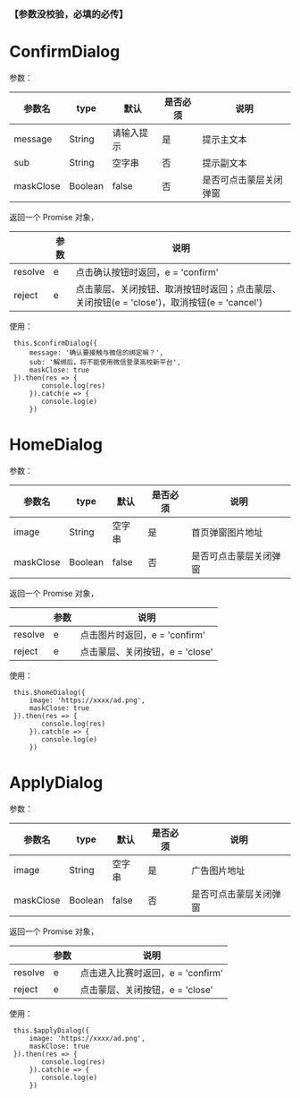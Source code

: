 ### 【参数没校验，必填的必传】

# ConfirmDialog

参数：

| 参数名    | type    | 默认       | 是否必须 | 说明                   |
| --------- | ------- | ---------- | -------- | ---------------------- |
| message   | String  | 请输入提示 | 是       | 提示主文本             |
| sub       | String  | 空字串     | 否       | 提示副文本             |
| maskClose | Boolean | false      | 否       | 是否可点击蒙层关闭弹窗 |

返回一个 Promise 对象，

|         | 参数 | 说明                                                                                        |
| ------- | ---- | ------------------------------------------------------------------------------------------- |
| resolve | e    | 点击确认按钮时返回，e = 'confirm'                                                           |
| reject  | e    | 点击蒙层、关闭按钮、取消按钮时返回；点击蒙层、关闭按钮(e = 'close')，取消按钮(e = 'cancel') |

使用：

```
 this.$confirmDialog({
	 message: '确认要接触与微信的绑定嘛？',
	 sub: '解绑后，将不能使用微信登录高校新平台',
	 maskClose: true
 }).then(res => {
	 	console.log(res)
	 }).catch(e => {
	 	console.log(e)
	 })
```

# HomeDialog

参数：

| 参数名    | type    | 默认   | 是否必须 | 说明                   |
| --------- | ------- | ------ | -------- | ---------------------- |
| image     | String  | 空字串 | 是       | 首页弹窗图片地址       |
| maskClose | Boolean | false  | 否       | 是否可点击蒙层关闭弹窗 |

返回一个 Promise 对象，

|         | 参数 | 说明                            |
| ------- | ---- | ------------------------------- |
| resolve | e    | 点击图片时返回，e = 'confirm'   |
| reject  | e    | 点击蒙层、关闭按钮，e = 'close' |

使用：

```
 this.$homeDialog({
	 image: 'https://xxxx/ad.png',
	 maskClose: true
 }).then(res => {
	 	console.log(res)
	 }).catch(e => {
	 	console.log(e)
	 })
```

# ApplyDialog

参数：

| 参数名    | type    | 默认   | 是否必须 | 说明                   |
| --------- | ------- | ------ | -------- | ---------------------- |
| image     | String  | 空字串 | 是       | 广告图片地址           |
| maskClose | Boolean | false  | 否       | 是否可点击蒙层关闭弹窗 |

返回一个 Promise 对象，

|         | 参数 | 说明                              |
| ------- | ---- | --------------------------------- |
| resolve | e    | 点击进入比赛时返回，e = 'confirm' |
| reject  | e    | 点击蒙层、关闭按钮，e = 'close'   |

使用：

```
 this.$applyDialog({
	 image: 'https://xxxx/ad.png',
	 maskClose: true
 }).then(res => {
	 	console.log(res)
	 }).catch(e => {
	 	console.log(e)
	 })
```
